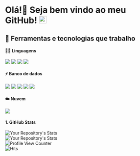 # Olá!👋 Seja bem vindo ao meu GitHub! <img src="https://github.com/TheDudeThatCode/TheDudeThatCode/blob/master/Assets/Earth.gif" width="24px">

## 🔧 Ferramentas e tecnologias que trabalho

#### :man_technologist: Linguagens

![](https://img.shields.io/badge/Code-Ruby-informational?style=flat&logo=Ruby&logoColor=white&color=70a5fd)
![](https://img.shields.io/badge/Code-HTML5-informational?style=flat&logo=html5&logoColor=white&color=4682B4)
![](https://img.shields.io/badge/Code-CSS3-informational?style=flat&logo=css3&logoColor=white&color=4682B4)
<img src = "https://img.shields.io/badge/Code-Groovy-informational?style=flat&logo=java&logoColor=white&color=4682B4">

#### :zap: Banco de dados

![](https://img.shields.io/badge/BD-Oracle-informational?style=flat&logo=oracle&logoColor=white&color=4682B4)
![](https://img.shields.io/badge/Code-Microsoft_SQL_Server-informational?style=flat&logo=microsoft-sql-server&logoColor=white&color=4682B4)
![](https://img.shields.io/badge/BD-PostgreSQL-informational?style=flat&logo=postgresql&logoColor=white&color=4682B4)
<img src= "https://img.shields.io/badge/BD-Firebird-informational?style=flat&logo=firebird&logoColor=white&color=4682B4">
<img src= "https://img.shields.io/badge/BD-Mysql-informational?style=flat&logo=mysql&logoColor=white&color=4682B4">

#### :cloud: Nuvem

![](https://img.shields.io/badge/Cloud-microsoft%20azure-informational?style=flat&logo=microsoft-azure&logoColor=white&color=4682B4)

#### 1. GitHub Stats
![Your Repository's Stats](https://github-readme-stats.vercel.app/api?username=Marcelo46&show_icons=true&theme=tokyonight)<br/>
![Your Repository's Stats](https://github-readme-stats.vercel.app/api/top-langs/?username=Marcelo46&theme=tokyonight)<br/>
![Profile View Counter](https://komarev.com/ghpvc/?username=Marcelo46)<br/>
![Hits](https://hitcounter.pythonanywhere.com/count/tag.svg?url=https://github.com/Marcelo46/Python)
 
 <!--
**Marcelo46/Marcelo46** is a ✨ _special_ ✨ repository because its `README.md` (this file) appears on your GitHub profile.
- 🔭 I’m currently working on ...
- 🌱 I’m currently learning ...
- 👯 I’m looking to collaborate on ...
- 🤔 I’m looking for help with ...
- 💬 Ask me about ...
- 📫 How to reach me: ...
- 😄 Pronouns: ...
- ⚡ Fun fact: ...

# Top 5 Badges That Will Take Your GitHub Repository to the Next Level
-->



